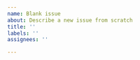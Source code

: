 ```yaml
---
name: Blank issue
about: Describe a new issue from scratch
title: ''
labels: ''
assignees: ''

---
```

